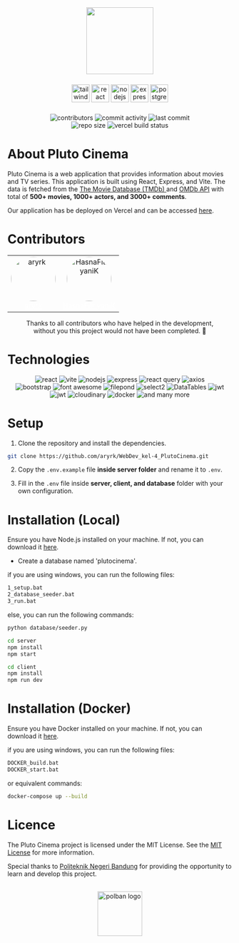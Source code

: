 <div align="center">
  <img height="150" src="https://i.pinimg.com/736x/0c/32/97/0c3297f3516a415219c7e89e16a4a3d2.jpg"  />
</div>

###

<div align="center">
  <img src="https://cdn.jsdelivr.net/gh/devicons/devicon@latest/icons/tailwindcss/tailwindcss-original.svg" height="40" alt="tailwind logo"  />
  <img src="https://cdn.jsdelivr.net/gh/devicons/devicon/icons/react/react-original.svg" height="40" alt="react logo"  />
  <img src="https://cdn.jsdelivr.net/gh/devicons/devicon/icons/nodejs/nodejs-original.svg" height="40" alt="nodejs logo"  />
  <img src="https://skillicons.dev/icons?i=express" height="40" alt="express logo"  />
  <img src="https://cdn.jsdelivr.net/gh/devicons/devicon@latest/icons/postgresql/postgresql-original-wordmark.svg" height="40" alt="postgresql logo"  />
</div>

###

<div align="center">
  <img src="https://img.shields.io/github/contributors/aryrk/WebDev_kel-4_PlutoCinema?color=red" alt="contributors" />
    <img src="https://img.shields.io/github/commit-activity/m/aryrk/WebDev_kel-4_PlutoCinema?color=blue" alt="commit activity" />
    <img src="https://img.shields.io/github/last-commit/aryrk/WebDev_kel-4_PlutoCinema?color=yellow" alt="last commit" />
    <br>
    <img src="https://img.shields.io/github/repo-size/aryrk/WebDev_kel-4_PlutoCinema?color=green" alt="repo size" />
    <img src="https://img.shields.io/github/deployments/aryrk/WebDev_kel-4_PlutoCinema/Production?color=blue" alt="vercel build status" />
</div>

###

<h1>About Pluto Cinema</h1>
<p>Pluto Cinema is a web application that provides information about movies and TV series. This application is built using React, Express, and Vite. The data is fetched from the <a href="https://www.themoviedb.org/">The Movie Database (TMDb) </a> and <a href="https://www.omdbapi.com/">OMDb API</a> with total of <strong>500+ movies, 1000+ actors, and 3000+ comments</strong>.
</p>
<p>
Our application has be deployed on Vercel and can be accessed <a href="https://web-dev-kel-4-pluto-cinema-client.vercel.app">here</a>.
</p>



<h1>Contributors</h1>
<!-- image round -->
<div align="center">
  <!-- table border 0 -->
    <table border="0">
        <tr>
        <td align="center">
            <a href="https://github.com/aryrk">
                <img src="https://avatars.githubusercontent.com/u/74758565?v=4" width="100" alt="aryrk" style="border-radius: 50%" />
            </a>
            <br>
            <a href="https://github.com/aryrk" style="color:white;">aryrk</a>
        </td>
        <td align="center">
            <a href="https://github.com/HasnaFitriyaniK">
                <img src="https://avatars.githubusercontent.com/u/75944739?v=4" width="100" alt="HasnaFitriyaniK" style="border-radius: 50%" />
            </a>
            <br>
            <a href="https://github.com/HasnaFitriyaniK" style="color:white;">HasnaFitriyaniK</a>
        </td>
        </tr>
        </table>
    Thanks to all contributors who have helped in the development,<br> without you this project would not have been completed. 💖
</div>

<h1>Technologies</h1>
<div align="center">
  <img src="https://img.shields.io/badge/React-61DAFB?style=for-the-badge&logo=react&logoColor=white" alt="react" />
  <img src="https://img.shields.io/badge/Vite-646CFF?style=for-the-badge&logo=vite&logoColor=white" alt="vite" />
    <img src="https://img.shields.io/badge/Node.js-339933?style=for-the-badge&logo=node.js&logoColor=white" alt="nodejs" />
    <img src="https://img.shields.io/badge/Express-000000?style=for-the-badge&logo=express&logoColor=white" alt="express" />
    <img src="https://img.shields.io/badge/React%20Query-000000?style=for-the-badge&logo=react-query&logoColor=white" alt="react query" />
    <img src="https://img.shields.io/badge/Axios-000000?style=for-the-badge&logo=axios&logoColor=white" alt="axios" />
    <br>
    <img src="https://img.shields.io/badge/Bootstrap-7952B3?style=for-the-badge&logo=bootstrap&logoColor=white" alt="bootstrap" />
    <img src="https://img.shields.io/badge/Font%20Awesome-339AF0?style=for-the-badge&logo=font-awesome&logoColor=white" alt="font awesome" />
    <img src="https://img.shields.io/badge/FilePond-14d6ea?style=for-the-badge&logo=filepond&logoColor=white" alt="filepond" />
    <img src="https://img.shields.io/badge/select2-ff0000?style=for-the-badge&logo=filepond&logoColor=white" alt="select2" />
    <img src="https://img.shields.io/badge/DataTables-2867b6?style=for-the-badge&logo=filepond&logoColor=white" alt="DataTables" />
    <img src="https://img.shields.io/badge/JWT-000000?style=for-the-badge&logo=JSON Web Tokens&logoColor=white" alt="jwt" />
    <img src="https://img.shields.io/badge/Nodemailer-22b573?style=for-the-badge" alt="jwt" />
    <img src="https://img.shields.io/badge/Cloudinary-3333ff?style=for-the-badge&logo=cloudinary&logoColor=white" alt="cloudinary" />
    <img src="https://img.shields.io/badge/Docker-2496ED?style=for-the-badge&logo=docker&logoColor=white" alt="docker" />
    <img src="https://img.shields.io/badge/and%20many%20more-000000?style=for-the-badge" alt="and many more" />
</div>

<h1>Setup</h1>

1. Clone the repository and install the dependencies.

```bash
git clone https://github.com/aryrk/WebDev_kel-4_PlutoCinema.git
```
2. Copy the `.env.example` file <b>inside server folder</b> and rename it to `.env`.

3. Fill in the `.env` file inside <b>server, client, and database</b> folder with your own configuration.

<h1>Installation (Local)</h1>
Ensure you have Node.js installed on your machine. If not, you can download it <a href="https://nodejs.org/en/download/">here</a>.

- Create a database named 'plutocinema'.



if you are using windows, you can run the following files:

```bash
1_setup.bat
2_database_seeder.bat
3_run.bat
```

else, you can run the following commands:

```bash
python database/seeder.py
```

```bash
cd server
npm install
npm start
```

```bash
cd client
npm install
npm run dev
```

<h1>Installation (Docker)</h1>
  
  Ensure you have Docker installed on your machine. If not, you can download it <a href="https://www.docker.com/products/docker-desktop">here</a>.
  
if you are using windows, you can run the following files:
```bash
DOCKER_build.bat
DOCKER_start.bat
```

or equivalent commands:

```bash
docker-compose up --build
```


<h1>Licence</h1>
<p>The Pluto Cinema project is licensed under the MIT License. See the <a href="https://opensource.org/license/MIT">MIT License</a> for more information.</p>


<p>Special thanks to <a href="https://www.polban.ac.id/">Politeknik Negeri Bandung</a> for providing the opportunity to learn and develop this project.</p>

<br>

<div align="center">
  <img src="https://www.polban.ac.id/wp-content/uploads/2021/11/MASTER-LOGO-POLBAN-SMALL-1.png" height="100" alt="polban logo"  />
</div>
